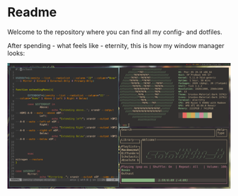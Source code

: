
# Readme

Welcome to the repository where you can find all my config- and dotfiles.

After spending - what feels like - eternity, this is how my window manager looks:

![Alt text](images/firstRice.png)

